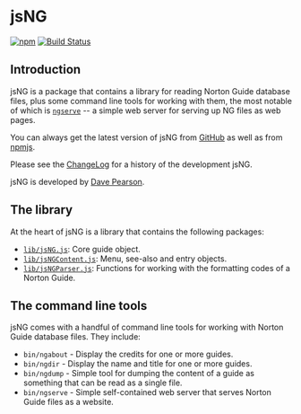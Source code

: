 # jsNG

[![npm](https://img.shields.io/npm/v/jsng.svg?style=flat-square)](https://www.npmjs.com/package/jsng)
[![Build Status](https://travis-ci.org/davep/jsNG.svg?branch=master)](https://travis-ci.org/davep/jsNG)

## Introduction

jsNG is a package that contains a library for reading Norton Guide database
files, plus some command line tools for working with them, the most notable
of which
is [`ngserve`](https://github.com/davep/jsNG/blob/develop/bin/ngserve) -- a
simple web server for serving up NG files as web pages.

You can always get the latest version of jsNG
from [GitHub](https://github.com/davep/jsNG) as well as
from [npmjs](https://www.npmjs.com/package/jsng).

Please see the [ChangeLog](ChangeLog.md) for a history of the development
jsNG.

jsNG is developed by [Dave Pearson](http://www.davep.org/).

## The library

At the heart of jsNG is a library that contains the following packages:

- [`lib/jsNG.js`](lib/jsNG.md): Core guide object.
- [`lib/jsNGContent.js`](lib/jsNGContent.md): Menu, see-also and entry
  objects.
- [`lib/jsNGParser.js`](lib/jsNGParser.md): Functions for working with the
  formatting codes of a Norton Guide.

## The command line tools

jsNG comes with a handful of command line tools for working with Norton
Guide database files. They include:

- `bin/ngabout` - Display the credits for one or more guides.
- `bin/ngdir` - Display the name and title for one or more guides.
- `bin/ngdump` - Simple tool for dumping the content of a guide as something
  that can be read as a single file.
- `bin/ngserve` - Simple self-contained web server that serves Norton Guide
  files as a website.

